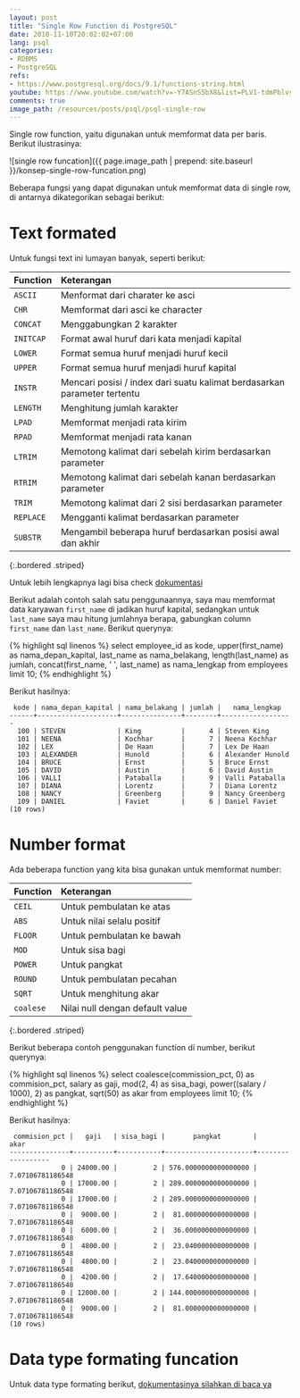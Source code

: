 ```yaml
---
layout: post
title: "Single Row Function di PostgreSQL"
date: 2018-11-10T20:02:02+07:00
lang: psql
categories:
- RDBMS
- PostgreSQL
refs: 
- https://www.postgresql.org/docs/9.1/functions-string.html
youtube: https://www.youtube.com/watch?v=-Y7ASnS5bX8&list=PLV1-tdmPblvypZXSk2GC932nludT345xk&index=12
comments: true
image_path: /resources/posts/psql/psql-single-row
---
```


Single row function, yaitu digunakan untuk memformat data per baris. Berikut ilustrasinya:

![single row funcation]({{ page.image_path | prepend: site.baseurl }}/konsep-single-row-funcation.png)

Beberapa fungsi yang dapat digunakan untuk memformat data di single row, di antarnya dikategorikan sebagai berikut:

# Text formated

Untuk fungsi text ini lumayan banyak, seperti berikut:

| Function  | Keterangan                        |
|:----------|:----------------------------------|
| `ASCII`   | Menformat dari charater ke asci   |
| `CHR`     | Memformat dari asci ke character  |
| `CONCAT`  | Menggabungkan 2 karakter          |
| `INITCAP` | Format awal huruf dari kata menjadi kapital |
| `LOWER`   | Format semua huruf menjadi huruf kecil | 
| `UPPER`   | Format semua huruf menjadi huruf kapital |
| `INSTR`   | Mencari posisi / index dari suatu kalimat berdasarkan parameter tertentu |
| `LENGTH`  | Menghitung jumlah karakter|
| `LPAD`    | Memformat menjadi rata kirim |
| `RPAD`    | Memformat menjadi rata kanan |
| `LTRIM`   | Memotong kalimat dari sebelah kirim berdasarkan parameter |
| `RTRIM`   | Memotong kalimat dari sebelah kanan berdasarkan parameter |
| `TRIM`    | Memotong kalimat dari 2 sisi berdasarkan parameter |
| `REPLACE` | Mengganti kalimat berdasarkan parameter |
| `SUBSTR`  | Mengambil beberapa huruf berdasarkan posisi awal dan akhir |
{:.bordered .striped}

Untuk lebih lengkapnya lagi bisa check [dokumentasi](https://www.postgresql.org/docs/9.1/functions-string.html)

Berikut adalah contoh salah satu penggunaannya, saya mau memformat data karyawan `first_name` di jadikan huruf kapital, sedangkan untuk `last_name` saya mau hitung jumlahnya berapa, gabungkan column `first_name` dan `last_name`. Berikut querynya:

{% highlight sql linenos %}
select 
    employee_id as kode,
    upper(first_name) as nama_depan_kapital,
    last_name as nama_belakang,
    length(last_name) as jumlah,
    concat(first_name, ' ', last_name) as nama_lengkap
from employees
limit 10;
{% endhighlight %}

Berikut hasilnya:

```postgresql-console
 kode | nama_depan_kapital | nama_belakang | jumlah |   nama_lengkap   
------+--------------------+---------------+--------+------------------
  100 | STEVEN             | King          |      4 | Steven King
  101 | NEENA              | Kochhar       |      7 | Neena Kochhar
  102 | LEX                | De Haan       |      7 | Lex De Haan
  103 | ALEXANDER          | Hunold        |      6 | Alexander Hunold
  104 | BRUCE              | Ernst         |      5 | Bruce Ernst
  105 | DAVID              | Austin        |      6 | David Austin
  106 | VALLI              | Pataballa     |      9 | Valli Pataballa
  107 | DIANA              | Lorentz       |      7 | Diana Lorentz
  108 | NANCY              | Greenberg     |      9 | Nancy Greenberg
  109 | DANIEL             | Faviet        |      6 | Daniel Faviet
(10 rows)
```

# Number format

Ada beberapa function yang kita bisa gunakan untuk memformat number:

| Function  | Keterangan                        |
|:----------|:----------------------------------|
| `CEIL`    | Untuk pembulatan ke atas          |
| `ABS`     | Untuk nilai selalu positif        |
| `FLOOR`   | Untuk pembulatan ke bawah         |
| `MOD`     | Untuk sisa bagi                   |
| `POWER`   | Untuk pangkat                     |
| `ROUND`   | Untuk pembulatan pecahan          |
| `SQRT`    | Untuk menghitung akar             |
| `coalese` | Nilai null dengan default value   |
{:.bordered .striped}

Berikut beberapa contoh penggunakan function di number, berikut querynya:

{% highlight sql linenos %}
select 
    coalesce(commission_pct, 0) as commision_pct,
    salary as gaji,
    mod(2, 4) as sisa_bagi,
    power((salary / 1000), 2) as pangkat,
    sqrt(50) as akar
from employees
limit 10;
{% endhighlight %}

Berikut hasilnya:

```postgresql-console
 commision_pct |   gaji   | sisa_bagi |       pangkat        |       akar       
---------------+----------+-----------+----------------------+------------------
             0 | 24000.00 |         2 | 576.0000000000000000 | 7.07106781186548
             0 | 17000.00 |         2 | 289.0000000000000000 | 7.07106781186548
             0 | 17000.00 |         2 | 289.0000000000000000 | 7.07106781186548
             0 |  9000.00 |         2 |  81.0000000000000000 | 7.07106781186548
             0 |  6000.00 |         2 |  36.0000000000000000 | 7.07106781186548
             0 |  4800.00 |         2 |  23.0400000000000000 | 7.07106781186548
             0 |  4800.00 |         2 |  23.0400000000000000 | 7.07106781186548
             0 |  4200.00 |         2 |  17.6400000000000000 | 7.07106781186548
             0 | 12000.00 |         2 | 144.0000000000000000 | 7.07106781186548
             0 |  9000.00 |         2 |  81.0000000000000000 | 7.07106781186548
(10 rows)
```

# Data type formating funcation

Untuk data type formating berikut, [dokumentasinya silahkan di baca ya](https://www.postgresql.org/docs/9.1/functions-formatting.html)